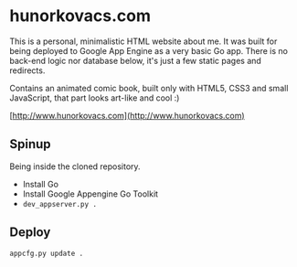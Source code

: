 # hunorkovacs.com

This is a personal, minimalistic HTML website about me. It was built for being deployed to Google App Engine as a very basic Go app. There is no back-end logic nor database below, it's just a few static pages and redirects.

Contains an animated comic book, built only with HTML5, CSS3 and small JavaScript, that part looks art-like and cool :)

[http://www.hunorkovacs.com](http://www.hunorkovacs.com)

## Spinup

Being inside the cloned repository.

* Install Go
* Install Google Appengine Go Toolkit
* `dev_appserver.py .`


## Deploy

`appcfg.py update .`

